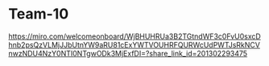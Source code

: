 # Team-10
https://miro.com/welcomeonboard/WjBHUHRUa3B2TGtndWF3c0FvU0sxcDhnb2psQzVLMjJJbUtnYW9aRU81cExYWTVOUHRFQURWcUdPWTJsRkNCVnwzNDU4NzY0NTI0NTgwODk3MjExfDI=?share_link_id=201302293475